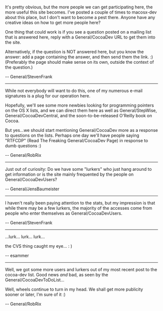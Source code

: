 

It's pretty obvious, but the more people we can get participating here, the more useful this site becomes.  I've posted a couple of times to macosx-dev about this place, but I don't want to become a pest there.  Anyone have any creative ideas on how to get more people here?

One thing that could work is if you see a question posted on a mailing list that is answered here, reply with a General/CocoaDev URL to get them into the site.

Alternatively, if the question is NOT answered here, but you know the answer: add a page containing the answer, and then send them the link.  :)    (Preferably the page should make sense on its own, outside the context of the question.)

-- General/StevenFrank

----

While not everybody will want to do this, one of my numerous e-mail signatures is a plug for our operation here.

Hopefully, we'll see some more newbies looking for programming pointers on the OS X lists, and we can direct them here as well as General/StepWise, General/CocoaDevCentral, and the soon-to-be-released O'Reilly book on Cocoa.

But yes...we should start mentioning General/CocoaDev more as a response to questions on the lists. Perhaps one day we'll have people saying "RTFCDP" (Read The Freaking General/CocoaDev Page) in response to dumb questions :)

-- General/RobRix

----

Just out of curiosity: Do we have some "lurkers" who just hang around to get information or is the site mainly frequented by the people on General/CocoaDevUsers?

-- General/JensBaumeister

----

I haven't really been paying attention to the stats, but my impression is that while there may be a few lurkers, the majority of the accesses come from people who enter themselves as General/CocoaDevUsers.

-- General/StevenFrank

----

...lurk... lurk... lurk...

the CVS thing caught my eye...
: )

-- esammer

----

Well, we got some more users and lurkers out of my most recent post to the cocoa-dev list. Good news *and* bad, as seen by the General/CocoaDevToDoList...

Well, wheels continue to turn in my head. We shall get more publicity sooner or later, I'm sure of it :)

-- General/RobRix